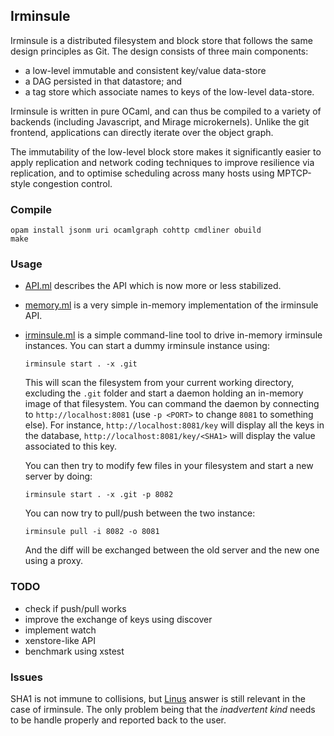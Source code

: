 ## Irminsule

Irminsule is a distributed filesystem and block store that follows the
same design principles as Git. The design consists of three main
components:

* a low-level immutable and consistent key/value data-store
* a DAG persisted in that datastore; and
* a tag store which associate names to keys of the low-level data-store.

Irminsule is written in pure OCaml, and can thus be compiled to a
variety of backends (including Javascript, and Mirage
microkernels). Unlike the git frontend, applications can directly
iterate over the object graph.

The immutability of the low-level block store makes it significantly
easier to apply replication and network coding techniques to improve
resilience via replication, and to optimise scheduling across many
hosts using MPTCP-style congestion control.

### Compile

```
opam install jsonm uri ocamlgraph cohttp cmdliner obuild
make
```

### Usage

* [API.ml](https://github.com/samoht/irminsule/blob/master/src/irminsule/API.ml)
  describes the API which is now more or less stabilized.

* [memory.ml](https://github.com/samoht/irminsule/blob/master/src/irminsule/memory.ml)
  is a very simple in-memory implementation of the irminsule API.

* [irminsule.ml](https://github.com/samoht/irminsule/blob/master/src/irminsule.ml)
  is a simple command-line tool to drive in-memory irminsule
  instances. You can start a dummy irminsule instance using:

  ```
  irminsule start . -x .git
  ```

  This will scan the filesystem from your current working directory,
  excluding the `.git` folder and start a daemon holding an in-memory
  image of that filesystem. You can command the daemon by connecting
  to `http://localhost:8081` (use `-p <PORT>` to change `8081` to
  something else). For instance, `http://localhost:8081/key` will
  display all the keys in the database,
  `http://localhost:8081/key/<SHA1>` will display the value associated
  to this key.

  You can then try to modify few files in your filesystem and start a
  new server by doing:

  ```
  irminsule start . -x .git -p 8082
  ```

  You can now try to pull/push between the two instance:

  ```
  irminsule pull -i 8082 -o 8081
  ````

  And the diff will be exchanged between the old server and the new
  one using a proxy.

### TODO

* check if push/pull works
* improve the exchange of keys using discover
* implement watch
* xenstore-like API
* benchmark using xstest

### Issues

SHA1 is not immune to collisions, but
[Linus](http://stackoverflow.com/questions/9392365/how-would-git-handle-a-sha-1-collision-on-a-blob/9392525#9392525)
answer is still relevant in the case of irminsule. The only problem
being that the *inadvertent kind* needs to be handle properly and
reported back to the user.